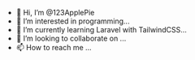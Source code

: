 - 👋 Hi, I’m @123ApplePie
- 👀 I’m interested in programming...
- 🌱 I’m currently learning Laravel with TailwindCSS...
- 💞️ I’m looking to collaborate on ...
- 📫 How to reach me ...

<!---
123ApplePie/123ApplePie is a ✨ special ✨ repository because its `README.md` (this file) appears on your GitHub profile.
You can click the Preview link to take a look at your changes.
--->
